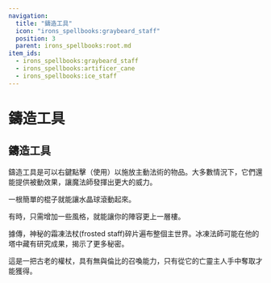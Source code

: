 ```yaml
---
navigation:
  title: "鑄造工具"
  icon: "irons_spellbooks:graybeard_staff"
  position: 3
  parent: irons_spellbooks:root.md
item_ids:
  - irons_spellbooks:graybeard_staff
  - irons_spellbooks:artificer_cane
  - irons_spellbooks:ice_staff
---
```


# 鑄造工具

## 鑄造工具

鑄造工具是可以右鍵點擊（使用）以施放主動法術的物品。大多數情況下，它們還能提供被動效果，讓魔法師發揮出更大的威力。

一根簡單的棍子就能讓水晶球滾動起來。

<Recipe id="irons_spellbooks:graybeard_staff" />

有時，只需增加一些風格，就能讓你的陣容更上一層樓。

<Recipe id="irons_spellbooks:artificer_cane" />

據傳，神秘的霜凍法杖(frosted staff)碎片遍布整個主世界。冰凍法師可能在他的塔中藏有研究成果，揭示了更多秘密。

<Recipe id="irons_spellbooks:ice_staff" />

<ItemImage id="irons_spellbooks:blood_staff" />

這是一把古老的權杖，具有無與倫比的召喚能力，只有從它的亡靈主人手中奪取才能獲得。

